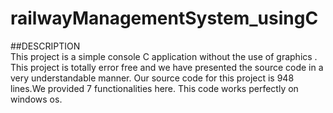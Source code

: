 # railwayManagementSystem_usingC

##DESCRIPTION  
This project is a simple console C application 
without the use of graphics . This project is 
totally error free and we have presented the 
source code in a very understandable manner. 
Our source code for this project is 948 lines.We 
provided 7 functionalities here. This code works 
perfectly on windows os.
